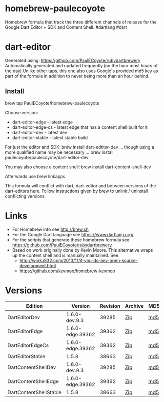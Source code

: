 homebrew-paulecoyote
====================

Homebrew formula that track the three different channels of release for the Google Dart Editor + SDK and Content Shell.  #dartlang #dart

dart-editor
===========

Generated using: https://github.com/PaulECoyote/rubydartbrewery
Automatically generated and updated frequently (on the hour most hours of the day)
Unlike other taps, this one also uses Google's provided md5 key as part of the formula in addition to never being more than an hour behind.

Install
-------
brew tap PaulECoyote/homebrew-paulecoyote

Choose version:
* dart-editor-edge - latest edge
* dart-editor-edge-cs - latest edge that has a content shell built for it
* dart-editor-dev - latest dev
* dart-editor-stable - latest stable build

For just the editor and SDK:
brew install dart-edtitor-dev
... though using a more qualified name may be necessary ...
brew install paulecoyote/paulecoyote/dart-editor-dev

You may also choose a content shell:
brew install dart-content-shell-dev

Afterwards use 
brew linkapps

This formula will conflict with dart, dart-editor and between versions of the dart-editors here.  Follow instructions given by brew to unlink / uninstall conflicting versions.

Links
=====
* For Homebrew info see http://brew.sh
* For the Google Dart language see https://www.dartlang.org/
* For the scripts that generate these homebrew formula see https://github.com/PaulECoyote/rubydartbrewery
* Based on work originally done by Kevin Moore. This alternative wraps up the content shell and is manually maintained.  See: 
    * http://work.j832.com/2013/11/if-you-do-any-open-source-development.html
    * https://github.com/kevmoo/homebrew-kevmoo

Versions
========
| Edition | Version | Revision | Archive | MD5 | Notes |
| ------- | ------- | -------- | ------- | --- | ----- |
| DartEditorDev | 1.6.0-dev.9.3 | 39285 | [Zip](https://storage.googleapis.com/dart-archive/channels/dev/release/39285/editor/darteditor-macos-x64.zip) | [md5](https://storage.googleapis.com/dart-archive/channels/dev/release/39285/editor/darteditor-macos-x64.zip.md5sum) | [Changes](https://storage.googleapis.com/dart-archive/channels/dev/release/latest/changelog.html) |
| DartEditorEdge | 1.6.0-edge.39362 | 39362 | [Zip](https://storage.googleapis.com/dart-archive/channels/be/raw/39362/editor/darteditor-macos-x64.zip) | [md5](https://storage.googleapis.com/dart-archive/channels/be/raw/39362/editor/darteditor-macos-x64.zip.md5sum) | - |
| DartEditorEdgeCs | 1.6.0-edge.39362 | 39362 | [Zip](https://storage.googleapis.com/dart-archive/channels/be/raw/39362/editor/darteditor-macos-x64.zip) | [md5](https://storage.googleapis.com/dart-archive/channels/be/raw/39362/editor/darteditor-macos-x64.zip.md5sum) | - |
| DartEditorStable | 1.5.8 | 38663 | [Zip](https://storage.googleapis.com/dart-archive/channels/stable/release/38663/editor/darteditor-macos-x64.zip) | [md5](https://storage.googleapis.com/dart-archive/channels/stable/release/38663/editor/darteditor-macos-x64.zip.md5sum) | [Changes](https://storage.googleapis.com/dart-archive/channels/stable/release/latest/changelog.html) |
| DartContentShellDev | 1.6.0-dev.9.3 | 39285 | [Zip](https://storage.googleapis.com/dart-archive/channels/dev/release/39285/dartium/content_shell-macos-ia32-release.zip) | [md5](https://storage.googleapis.com/dart-archive/channels/dev/release/39285/dartium/content_shell-macos-ia32-release.zip.md5sum) | - |
| DartContentShellEdge | 1.6.0-edge.39362 | 39362 | [Zip](https://storage.googleapis.com/dart-archive/channels/be/raw/39362/dartium/content_shell-macos-ia32-release.zip) | [md5](https://storage.googleapis.com/dart-archive/channels/be/raw/39362/dartium/content_shell-macos-ia32-release.zip.md5sum) | - |
| DartContentShellStable | 1.5.8 | 38663 | [Zip](https://storage.googleapis.com/dart-archive/channels/stable/release/38663/dartium/content_shell-macos-ia32-release.zip) | [md5](https://storage.googleapis.com/dart-archive/channels/stable/release/38663/dartium/content_shell-macos-ia32-release.zip.md5sum) | - |
